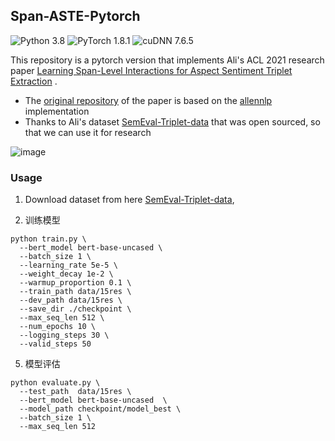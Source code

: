 ## Span-ASTE-Pytorch
![Python 3.8](https://img.shields.io/badge/python-3.8-green.svg?style=plastic)
![PyTorch 1.8.1](https://img.shields.io/badge/PyTorch%20-%23EE4C2C.svg?style=plastic)
![cuDNN 7.6.5](https://img.shields.io/badge/cudnn-7.6.5-green.svg?style=plastic)

This repository is a pytorch version that implements Ali's ACL 2021 research
paper [Learning Span-Level Interactions for Aspect Sentiment Triplet Extraction](https://aclanthology.org/2021.acl-long.367/)
.

-  The [original repository](https://github.com/chiayewken/Span-ASTE.git) of the paper is based on
  the [allennlp](https://docs.allennlp.org/main/) implementation
-  Thanks to Ali's dataset [SemEval-Triplet-data](https://github.com/xuuuluuu/SemEval-Triplet-data.git) that was open
  sourced, so that we can use it for research


![image](https://github.com/wireless911/span-aste/assets/40172030/4116fd42-2457-407a-8613-c76921a72eb0)


### Usage

1. Download dataset from here [SemEval-Triplet-data](https://github.com/xuuuluuu/SemEval-Triplet-data.git),

2. 训练模型
```shell
python train.py \
  --bert_model bert-base-uncased \
  --batch_size 1 \
  --learning_rate 5e-5 \
  --weight_decay 1e-2 \
  --warmup_proportion 0.1 \
  --train_path data/15res \
  --dev_path data/15res \
  --save_dir ./checkpoint \
  --max_seq_len 512 \
  --num_epochs 10 \
  --logging_steps 30 \
  --valid_steps 50
```
5. 模型评估
```shell
python evaluate.py \
  --test_path  data/15res \
  --bert_model bert-base-uncased  \
  --model_path checkpoint/model_best \
  --batch_size 1 \ 
  --max_seq_len 512
  

```








